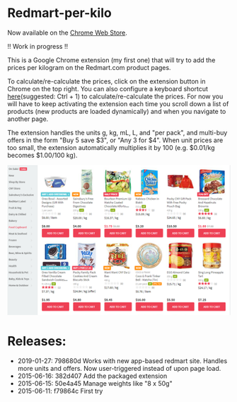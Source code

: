 Redmart-per-kilo
================

Now available on the [Chrome Web Store](https://chrome.google.com/webstore/detail/redmart-price-per-kilo/bbnnahhoiomjaibefikkbjfefhnlfjjb).

!! Work in progress !!

This is a Google Chrome extension (my first one) that will try to add the prices per kilogram on the Redmart.com product pages.

To calculate/re-calculate the prices, click on the extension button in Chrome on the top right. You can also configure a keyboard shortcut [here](chrome://extensions/shortcuts)(suggested: Ctrl + 1) to calculate/re-calculate the prices. For now you will have to keep activating the extension each time you scroll down a list of products (new products are loaded dynamically) and when you navigate to another page. 

The extension handles the units g, kg, mL, L, and "per pack", and multi-buy offers in the form "Buy 5 save $3", or "Any 3 for $4". When unit prices are too small, the extension automatically multiplies it by 100 (e.g. $0.01/kg becomes $1.00/100 kg).

![Redmart-per-kilo](screenshot.png)


# Releases:

- 2019-01-27: 798680d Works with new app-based redmart site. Handles more units and offers. Now user-triggered instead of upon page load.
- 2015-06-16: 382d407 Add the packaged extension
- 2015-06-15: 50e4a45 Manage weights like "8 x 50g"
- 2015-06-11: f79864c First try
